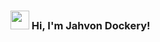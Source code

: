 ### <img src="https://media.giphy.com/media/hvRJCLFzcasrR4ia7z/giphy.gif" width="30px"> Hi, I'm Jahvon Dockery!
